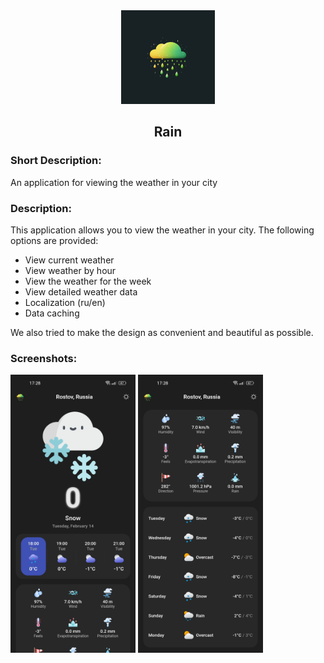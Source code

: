 <div align="center">
<img src="/assets/icons/icon.png" width="150"/>
<h2>Rain</h2>
</div>

### Short Description:
<!-- Приложение для просмотра погоды в вашем городе -->
An application for viewing the weather in your city

### Description:
<!-- Данное приложение позволяет смотреть погоду в вашем городе.
Предоставлены следующие возможности:
- Просмотр погоды на данный моммент
- Просмотр погоды по часам
- Просмотр погоды на неделю
- Просмотр подробных данных о погоде
- Локализация (ru/en)
- Кэширование данных
Также мы постарались сделать дизайн максимально удобным и красивым. -->
This application allows you to view the weather in your city.
The following options are provided:
- View current weather
- View weather by hour
- View the weather for the week
- View detailed weather data
- Localization (ru/en)
- Data caching

We also tried to make the design as convenient and beautiful as possible.

### Screenshots:
<img src="/readme/1.jpg" width="200"/> <img src="/readme/2.jpg" width="200"/>
